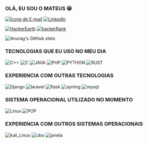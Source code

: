 ### OLÁ, EU SOU O MATEUS 😁


[![Ícone de E-mail](https://img.shields.io/badge/Email-D14836?style=for-the-badge&logo=gmail&logoColor=white)](mailto:mateuslucas1879@gmail.com) [![LinkedIn](https://img.shields.io/badge/LinkedIn-0077B5?style=for-the-badge&logo=linkedin&logoColor=white)](https://www.linkedin.com/in/seu-nome/)

[![HackerEarth](https://img.shields.io/badge/HackerEarth-323754?style=for-the-badge&logo=hackerearth&logoColor=white)](https://www.hackerearth.com/@mateuslucas) [![hackerRank](https://img.shields.io/badge/HackerRank-02569B?style=for-the-badge&logo=leetcode&logoColor=white)](https://www.hackerrank.com/profile/mateuslucas1879)



![Anurag's GitHub stats](https://github-readme-stats.vercel.app/api?username=Mateuslucas1879&show_icons=true&theme=radical)


### TECNOLOGIAS QUE EU USO NO MEU DIA
<div style="diplay: inline_block><br/>
              <img align="center" src="https://img.shields.io/badge/C-00599C?style=for-the-badge&logo=c&logoColor=white" alt="NÃO RESPONDE">
              <img align="center" src="https://img.shields.io/badge/C%2B%2B-00599C?style=for-the-badge&logo=c%2B%2B&logoColor=white" alt="C++">
              <img align="center" src="https://img.shields.io/badge/C-00599C?style=for-the-badge&logo=c&logoColor=white" alt="C">
              <img align="center" src="https://img.shields.io/badge/Java-ED8B00?style=for-the-badge&logo=openjdk&logoColor=white" alt="JAVA">
              <img align="center" src="https://img.shields.io/badge/PHP-777BB4?style=for-the-badge&logo=php&logoColor=white" alt="PHP">
              <img align="center" src="https://img.shields.io/badge/Python-3776AB?style=for-the-badge&logo=python&logoColor=white" alt="PYTHON">
              <img align="center" src="https://img.shields.io/badge/Rust-000000?style=for-the-badge&logo=rust&logoColor=white" alt="RUST">
</div>

### EXPERIENCIA COM OUTRAS TECNOLOGIAS 
<div style="diplay: inline_block><br/>
              <img align="center" src="https://img.shields.io/badge/C-00599C?style=for-the-badge&logo=c&logoColor=white" alt="NÃO RESPONDE">
              <img align="center" src="https://img.shields.io/badge/Django-092E20?style=for-the-badge&logo=django&logoColor=white" alt="Django">
              <img align="center" src="https://img.shields.io/badge/Laravel-FF2D20?style=for-the-badge&logo=laravel&logoColor=white" alt="laravel">
              <img align="center" src="https://img.shields.io/badge/Flask-000000?style=for-the-badge&logo=flask&logoColor=white" alt="flask">
              <img align="center" src="https://img.shields.io/badge/Spring-6DB33F?style=for-the-badge&logo=spring&logoColor=white" alt="spriing">
              <img align="center" src="https://img.shields.io/badge/MySQL-00000F?style=for-the-badge&logo=mysql&logoColor=white" alt="mysql">
             
</div>


### SISTEMA OPERACIONAL UTILIZADO NO MOMENTO
<div style="diplay: inline_block><br/>
              <img align="center" src="https://img.shields.io/badge/C-00599C?style=for-the-badge&logo=c&logoColor=white" alt="NÃO RESPONDE">
              <img align="center" src="https://img.shields.io/badge/Linux-FCC624?style=for-the-badge&logo=linux&logoColor=black" alt="Linux">
              <img align="center" src="https://img.shields.io/badge/Pop!_OS-48B9C7?style=for-the-badge&logo=Pop!_OS&logoColor=white" alt="POP">
              
</div>


### EXPERIENCIA COM OUTROS SISTEMAS OPERACIONAIS
<div style="diplay: inline_block><br/>
              <img align="center" src="https://img.shields.io/badge/C-00599C?style=for-the-badge&logo=c&logoColor=white" alt="NÃO RESPONDE">
              <img align="center" src="https://img.shields.io/badge/Kali_Linux-557C94?style=for-the-badge&logo=kali-linux&logoColor=white" alt="kali_Linux">
              <img align="center" src="https://img.shields.io/badge/Ubuntu-E95420?style=for-the-badge&logo=ubuntu&logoColor=white" alt="ubu">
              <img align="center" src="https://img.shields.io/badge/Windows-0078D6?style=for-the-badge&logo=windows&logoColor=white" alt="janela">
              
</div>








